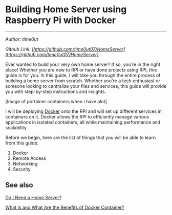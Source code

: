 # Building Home Server using Raspberry Pi with Docker
---
*Author: time0ut*

*Github Link: [https://github.com/time0ut07/HomeServer](https://github.com/time0ut07/HomeServer)*

Ever wanted to build your very own home server? If so, you’re in the right place! Whether you are new to RPI or have done projects using RPI, thie guide is for you. In this guide, I will take you through the entire process of building a home server from scratch. Whether you're a tech enthusiast or someone looking to centralize your files and services, this guide will provide you with step-by-step instructions and insights.

[Image of portainer containers when i have alot]

I will be deploying [Docker](https://www.docker.com/) onto the RPI and will set up different services in containers on it. Docker allows the RPI to efficiently manage various applications in isolated containers, all while maintaining performance and scalability.

Before we begin, here are the list of things that you will be able to learn from this guide:

1. Docker
2. Remote Access
3. Networking
4. Security

## See also

[Do I Need a Home Server?](https://www.ebuyer.com/blog/do-i-need-a-home-server/#:~:text=There%20are%20many%20benefits%20to,looking%20to%20protect%20their%20data.)

[What Is and What Are the Benefits of Docker Container?](https://www.simplilearn.com/tutorials/docker-tutorial/what-is-docker-container)